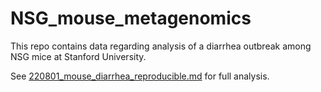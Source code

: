 # NSG_mouse_metagenomics
This repo contains data regarding analysis of a diarrhea outbreak among NSG mice at Stanford University.  

See [220801_mouse_diarrhea_reproducible.md](https://github.com/SonnenburgLab/NSG_mouse_metagenomics/blob/main/220801_mouse_diarrhea_reproducible.md "Investigating diarrhea in NSG mice using metagenomics") for full analysis.  
